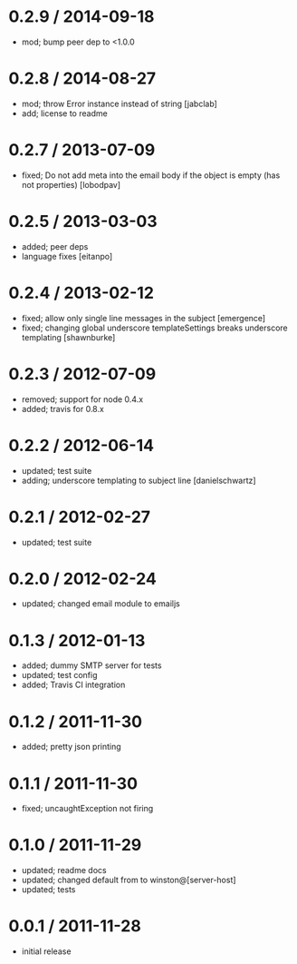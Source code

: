 
0.2.9 / 2014-09-18
==================

 * mod; bump peer dep to <1.0.0

0.2.8 / 2014-08-27
==================

 * mod; throw Error instance instead of string [jabclab]
 * add; license to readme

0.2.7 / 2013-07-09 
==================

 * fixed; Do not add meta into the email body if the object is empty (has not properties) [lobodpav]

0.2.5 / 2013-03-03 
==================

  * added; peer deps
  * language fixes [eitanpo]

0.2.4 / 2013-02-12 
==================

  * fixed; allow only single line messages in the subject [emergence]
  * fixed; changing global underscore templateSettings breaks underscore templating [shawnburke]

0.2.3 / 2012-07-09 
==================

  * removed; support for node 0.4.x
  * added; travis for 0.8.x

0.2.2 / 2012-06-14 
==================

  * updated; test suite
  * adding; underscore templating to subject line [danielschwartz]

0.2.1 / 2012-02-27 
==================

  * updated; test suite

0.2.0 / 2012-02-24 
==================

  * updated; changed email module to emailjs

0.1.3 / 2012-01-13 
==================

  * added; dummy SMTP server for tests
  * updated; test config
  * added; Travis CI integration

0.1.2 / 2011-11-30 
==================

  * added; pretty json printing

0.1.1 / 2011-11-30 
==================

  * fixed; uncaughtException not firing

0.1.0 / 2011-11-29 
==================

  * updated; readme docs
  * updated; changed default from to winston@[server-host]
  * updated; tests

0.0.1 / 2011-11-28 
==================

  * initial release

